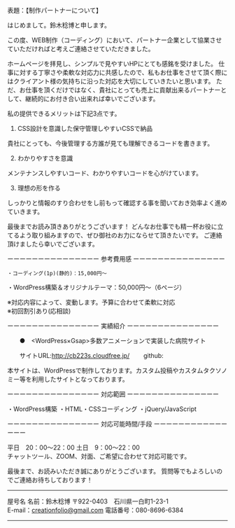表題：【制作パートナーについて】



はじめまして。鈴木稔博と申します。


この度、WEB制作（コーディング）において、パートナー企業として協業させていただければと考えご連絡させていただきました。


ホームページを拝見し、シンプルで見やすいHPにとても感銘を受けました。
仕事に対する丁寧さや柔軟な対応力に共感したので、私もお仕事をさせて頂く際にはクライアント様の気持ちに沿った対応を大切にしていきたいと思います。
ただ、お仕事を頂くだけではなく、貴社にとっても売上に貢献出来るパートナーとして、継続的にお付き合い出来れば幸いでございます。



私の提供できるメリットは下記3点です。


1. CSS設計を意識した保守管理しやすいCSSで納品


貴社にとっても、今後管理する方誰が見ても理解できるコードを書きます。






2.  わかりやすさを意識


メンテナンスしやすいコード、わかりやすいコードを心がけています。




3.  理想の形を作る


しっかりと情報のすり合わせをし前もって確認する事を聞いておき効率よく進めていきます。


最後までお読み頂きありがとうございます！
どんなお仕事でも精一杯お役に立てるよう取り組みますので、ぜひ御社のお力にならせて頂きたいです。
ご連絡頂けましたら幸いでございます。




ーーーーーーーーーーーーーーー
参考費用感
ーーーーーーーーーーーーーーー


	・コーディング(1p)(静的)：15,000円～ 
・WordPress構築＆オリジナルテーマ：50,000円〜（6ページ）


※対応内容によって、変動します。予算に合わせて柔軟に対応    
※初回割引あり(応相談)   




ーーーーーーーーーーーーーーー
実績紹介
ーーーーーーーーーーーーーーー




　　●　<WordPress×Gsap>多数アニメーションで実装した病院サイト

　　サイトURL:http://cb223s.cloudfree.jp/
　　github:




本サイトは、WordPressで制作しております。カスタム投稿やカスタムタクソノミー等を利用したサイトとなっております。




ーーーーーーーーーーーーーーー
対応範囲
ーーーーーーーーーーーーーーー


・WordPress構築
・HTML・CSSコーディング
・jQuery/JavaScript  




ーーーーーーーーーーーーーーー
対応可能時間/手段
ーーーーーーーーーーーーーーー       


平日　20：00～22：00
土日　9：00～22：00       
チャットツール、ZOOM、対面、ご希望に合わせて対応可能です。


      




最後まで、お読みいただき誠にありがとうございます。
質問等でもよろしいのでご連絡お待ちしております！




--------------------------------------------------     
 
屋号名
名前：鈴木稔博
〒922-0403　石川県一白町1-23-1  
E-mail：creationfolio@gmail.com 
電話番号：080-8696-6384


--------------------------------------------------

<!--
**moruten/moruten** is a ✨ _special_ ✨ repository because its `README.md` (this file) appears on your GitHub profile.

Here are some ideas to get you started:

- 🔭 I’m currently working on ...
- 🌱 I’m currently learning ...
- 👯 I’m looking to collaborate on ...
- 🤔 I’m looking for help with ...
- 💬 Ask me about ...
- 📫 How to reach me: ...
- 😄 Pronouns: ...
- ⚡ Fun fact: ...
-->
